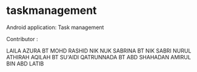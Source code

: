 # taskmanagement
Android application: Task management

Contributor : 

LAILA AZURA BT MOHD RASHID
NIK NUK SABRINA BT NIK SABRI
NURUL ATHIRAH AQILAH BT SU'AIDI
QATRUNNADA BT ABD SHAHADAN
AMIRUL BIN ABD LATIB





          
          
